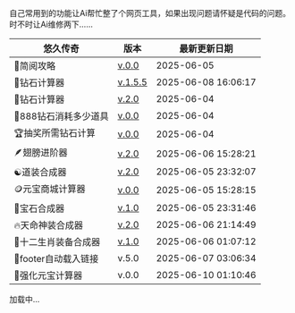 <!-- 载入 footer 样式 -->
<link rel="stylesheet" href="footer.css" />

自己常用到的功能让Ai帮忙整了个网页工具，如果出现问题请怀疑是代码的问题。时不时让Ai维修两下……

|悠久传奇| 版本 | 最新更新日期 |
| --- | --- | --- |
|📖简阅攻略|<a href="https://gmp777.github.io/go.html" target="_blank">v.0.0</a>|2025-06-05|
| 💎钻石计算器 | <a href="https://gmp777.github.io/jsq1.html" target="_blank">v.1.5.5</a>|2025-06-08 16:06:17|
|💎钻石计算器|<a href="https://gmp777.github.io/jsq2.html" target="_blank">v.2.0</a> |2025-06-04|
| 🥤888钻石消耗多少道具 | <a href="https://gmp777.github.io/888.html" target="_blank">v.0.0</a> | 2025-06-04 |
| 🏆抽奖所需钻石计算 | <a href="https://gmp777.github.io/roll.html" target="_blank">v.0.0</a> | 2025-06-04 |
| 🪶翅膀进阶器 | <a href="https://gmp777.github.io/cb.html" target="_blank">v.2.0</a> |2025-06-06 15:28:21|
| ☯️道装合成器 | <a href="https://gmp777.github.io/jsq4.html" target="_blank">v.2.0</a> | 2025-06-05 23:32:07 |
| 🪙元宝商城计算器 | <a href="https://gmp777.github.io/shop.html" target="_blank">v.0.0</a> |2025-06-05 15:28:15 |
| 💎宝石合成器 | <a href="https://gmp777.github.io/jsq5.html" target="_blank">v.1.0</a> |2025-06-05 23:31:46 |
| 🔥天命神装合成器 | <a href="https://gmp777.github.io/tm.html" target="_blank">v.2.0</a> |2025-06-06 21:14:49|
|🐉十二生肖装备合成器| <a href="https://gmp777.github.io/12.html" target="_blank">v.1.0</a> |2025-06-06 01:07:12 |
|🔧footer自动载入链接|v.5.0|2025-06-07 03:06:34|
|🔨强化元宝计算器|v.0.0|2025-06-10 01:10:46|

<!-- footer -->
<footer id="footer-container">加载中...</footer>

  <script>
    // 隐藏当前页面对应的链接整个元素（不留空白）
    function hideCurrentPageLink() {
      const currentPath = window.location.pathname.replace(/\/+$/, '');
      const links = document.querySelectorAll('.footer-content a');

      links.forEach(link => {
        const href = link.getAttribute('href');
        if (!href) return;

        const linkPath = new URL(href, window.location.origin).pathname.replace(/\/+$/, '');
        if (linkPath === currentPath) {
          link.style.display = 'none';
        }
      });
    }

    fetch('footer.html')
      .then(res => res.text())
      .then(html => {
        const container = document.getElementById('footer-container');
        container.innerHTML = html;

        hideCurrentPageLink();
      })
      .catch(() => {
        document.getElementById('footer-container').textContent = '加载 footer 失败';
      });
  </script>
<!-- footer -->
